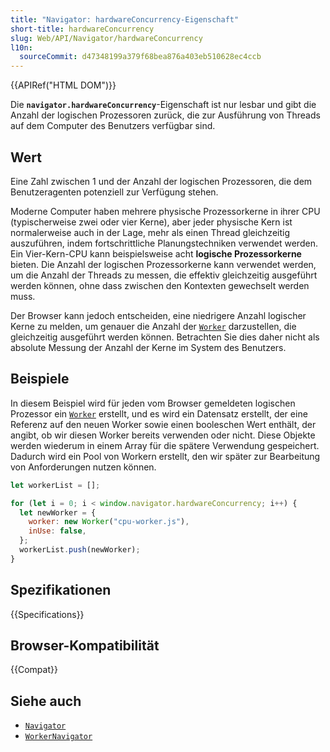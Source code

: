 ```yaml
---
title: "Navigator: hardwareConcurrency-Eigenschaft"
short-title: hardwareConcurrency
slug: Web/API/Navigator/hardwareConcurrency
l10n:
  sourceCommit: d47348199a379f68bea876a403eb510628ec4ccb
---
```


{{APIRef("HTML DOM")}}

Die **`navigator.hardwareConcurrency`**-Eigenschaft ist nur lesbar und gibt die Anzahl der logischen Prozessoren zurück, die zur Ausführung von Threads auf dem Computer des Benutzers verfügbar sind.

## Wert

Eine Zahl zwischen 1 und der Anzahl der logischen Prozessoren, die dem Benutzeragenten potenziell zur Verfügung stehen.

Moderne Computer haben mehrere physische Prozessorkerne in ihrer CPU (typischerweise zwei oder vier Kerne), aber jeder physische Kern ist normalerweise auch in der Lage, mehr als einen Thread gleichzeitig auszuführen, indem fortschrittliche Planungstechniken verwendet werden. Ein Vier-Kern-CPU kann beispielsweise acht **logische Prozessorkerne** bieten. Die Anzahl der logischen Prozessorkerne kann verwendet werden, um die Anzahl der Threads zu messen, die effektiv gleichzeitig ausgeführt werden können, ohne dass zwischen den Kontexten gewechselt werden muss.

Der Browser kann jedoch entscheiden, eine niedrigere Anzahl logischer Kerne zu melden, um genauer die Anzahl der [`Worker`](/de/docs/Web/API/Worker) darzustellen, die gleichzeitig ausgeführt werden können. Betrachten Sie dies daher nicht als absolute Messung der Anzahl der Kerne im System des Benutzers.

## Beispiele

In diesem Beispiel wird für jeden vom Browser gemeldeten logischen Prozessor ein [`Worker`](/de/docs/Web/API/Worker) erstellt, und es wird ein Datensatz erstellt, der eine Referenz auf den neuen Worker sowie einen booleschen Wert enthält, der angibt, ob wir diesen Worker bereits verwenden oder nicht. Diese Objekte werden wiederum in einem Array für die spätere Verwendung gespeichert. Dadurch wird ein Pool von Workern erstellt, den wir später zur Bearbeitung von Anforderungen nutzen können.

```js
let workerList = [];

for (let i = 0; i < window.navigator.hardwareConcurrency; i++) {
  let newWorker = {
    worker: new Worker("cpu-worker.js"),
    inUse: false,
  };
  workerList.push(newWorker);
}
```

## Spezifikationen

{{Specifications}}

## Browser-Kompatibilität

{{Compat}}

## Siehe auch

- [`Navigator`](/de/docs/Web/API/Navigator)
- [`WorkerNavigator`](/de/docs/Web/API/WorkerNavigator)
